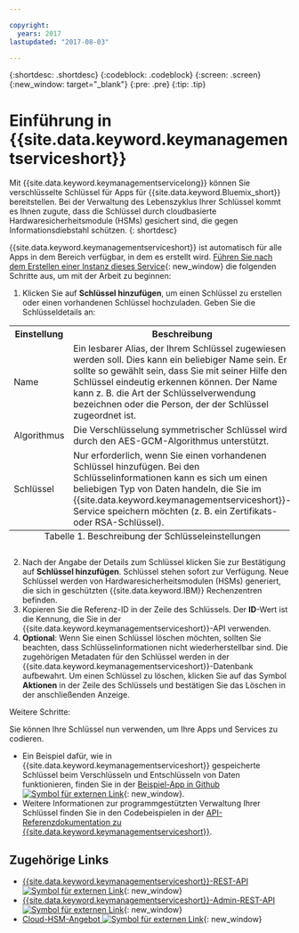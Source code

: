 ```yaml
---

copyright:
  years: 2017
lastupdated: "2017-08-03"

---
```


{:shortdesc: .shortdesc}
{:codeblock: .codeblock}
{:screen: .screen}
{:new_window: target="_blank"}
{:pre: .pre}
{:tip: .tip}

# Einführung in {{site.data.keyword.keymanagementserviceshort}}

Mit {{site.data.keyword.keymanagementservicelong}} können Sie verschlüsselte Schlüssel für Apps für {{site.data.keyword.Bluemix_short}} bereitstellen. Bei der Verwaltung des Lebenszyklus Ihrer Schlüssel kommt es Ihnen zugute, dass die Schlüssel durch cloudbasierte Hardwaresicherheitsmodule (HSMs) gesichert sind, die gegen Informationsdiebstahl schützen.
{: shortdesc}

{{site.data.keyword.keymanagementserviceshort}} ist automatisch für alle Apps in dem Bereich verfügbar, in dem es erstellt wird. [Führen Sie nach dem Erstellen einer Instanz dieses Service](https://console.ng.bluemix.net/catalog/services/key-protect/?taxonomyNavigation=apps){: new_window} die folgenden Schritte aus, um mit der Arbeit zu beginnen:

1. Klicken Sie auf **Schlüssel hinzufügen**, um einen Schlüssel zu erstellen oder einen vorhandenen Schlüssel hochzuladen.
    Geben Sie die Schlüsseldetails an:
<table>
      <tr>
        <th>Einstellung</th>
        <th>Beschreibung</th>
      </tr>
      <tr>
        <td>Name</td>
        <td>Ein lesbarer Alias, der Ihrem Schlüssel zugewiesen werden soll. Dies kann ein beliebiger Name sein. Er sollte so gewählt sein, dass Sie mit seiner Hilfe den Schlüssel eindeutig erkennen können. Der Name kann z. B. die Art der Schlüsselverwendung bezeichnen oder die Person, der der Schlüssel zugeordnet ist.</td>
      </tr>
      <tr>
        <td>Algorithmus</td>
        <td>Die Verschlüsselung symmetrischer Schlüssel wird durch den AES-GCM-Algorithmus unterstützt.</td>
      </tr>
      <tr>
        <td>Schlüssel</td>
        <td>Nur erforderlich, wenn Sie einen vorhandenen Schlüssel hinzufügen. Bei den Schlüsselinformationen kann es sich um einen beliebigen Typ von Daten handeln, die Sie im {{site.data.keyword.keymanagementserviceshort}}-Service speichern möchten (z. B. ein Zertifikats- oder RSA-Schlüssel). </td>
      </tr>
        <caption style="caption-side:bottom;">Tabelle 1. Beschreibung der Schlüsseleinstellungen</caption>
    </table>

2. Nach der Angabe der Details zum Schlüssel klicken Sie zur Bestätigung auf **Schlüssel hinzufügen**. Schlüssel stehen sofort zur Verfügung. Neue Schlüssel werden von Hardwaresicherheitsmodulen (HSMs) generiert, die sich in geschützten {{site.data.keyword.IBM}} Rechenzentren befinden.
3. Kopieren Sie die Referenz-ID in der Zeile des Schlüssels. Der **ID**-Wert ist die Kennung, die Sie in der {{site.data.keyword.keymanagementserviceshort}}-API verwenden.
4. **Optional**: Wenn Sie einen Schlüssel löschen möchten, sollten Sie beachten, dass Schlüsselinformationen nicht wiederherstellbar sind. Die zugehörigen Metadaten für den Schlüssel werden in der {{site.data.keyword.keymanagementserviceshort}}-Datenbank aufbewahrt. Um einen Schlüssel zu löschen, klicken Sie auf das Symbol **Aktionen** in der Zeile des Schlüssels und bestätigen Sie das Löschen in der anschließenden Anzeige.

Weitere Schritte:

Sie können Ihre Schlüssel nun verwenden, um Ihre Apps und Services zu codieren.

- Ein Beispiel dafür, wie in {{site.data.keyword.keymanagementserviceshort}} gespeicherte Schlüssel beim Verschlüsseln und Entschlüsseln von Daten funktionieren, finden Sie in der [Beispiel-App in Github ![Symbol für externen Link](../../icons/launch-glyph.svg "Symbol für externen Link")](https://github.com/IBM-Bluemix/key-protect-helloworld-python "Symbol für externen Link"){: new_window}.
- Weitere Informationen zur programmgestützten Verwaltung Ihrer Schlüssel finden Sie in den Codebeispielen in der [API-Referenzdokumentation zu {{site.data.keyword.keymanagementserviceshort}}](https://console.ng.bluemix.net/apidocs/639).

## Zugehörige Links

- [{{site.data.keyword.keymanagementserviceshort}}-REST-API ![Symbol für externen Link](../../icons/launch-glyph.svg "Symbol für externen Link")](https://console.ng.bluemix.net/apidocs/639 "Symbol für externen Link"){: new_window}
- [{{site.data.keyword.keymanagementserviceshort}}-Admin-REST-API ![Symbol für externen Link](../../icons/launch-glyph.svg "Symbol für externen Link")](https://docs-admin-keyprotect.ng.bluemix.net/ "Symbol für externen Link"){: new_window}
- [Cloud-HSM-Angebot ![Symbol für externen Link](../../icons/launch-glyph.svg "Symbol für externen Link")](http://www.softlayer.com/ibm-cloud-hsm "Symbol für externen Link"){: new_window}
